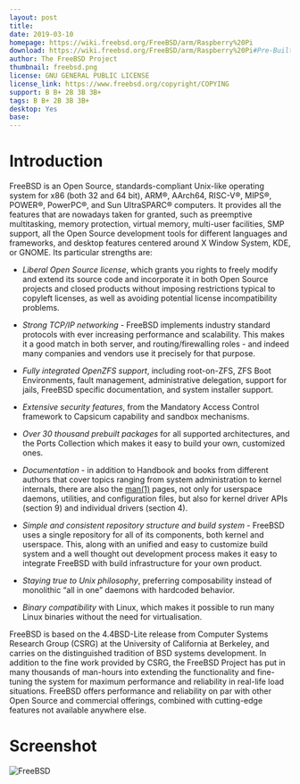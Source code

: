 ```yaml
---
layout: post
title: 
date: 2019-03-10
homepage: https://wiki.freebsd.org/FreeBSD/arm/Raspberry%20Pi
download: https://wiki.freebsd.org/FreeBSD/arm/Raspberry%20Pi#Pre-Built_Images
author: The FreeBSD Project
thumbnail: freebsd.png
license: GNU GENERAL PUBLIC LICENSE
license_link: https://www.freebsd.org/copyright/COPYING
support: B B+ 2B 3B 3B+
tags: B B+ 2B 3B 3B+
desktop: Yes
base: 
---
```


# Introduction

<p>FreeBSD is an Open Source, standards-compliant Unix-like
      operating system for x86 (both 32 and 64 bit), <span class="trademark">ARM</span>®, AArch64,
      <span class="trademark">RISC-V</span>®, <span class="trademark">MIPS</span>®, <span class="trademark">POWER</span>®, <span class="trademark">PowerPC</span>®, and Sun <span class="trademark">UltraSPARC</span>®
      computers.  It provides all the features that are
      nowadays taken for granted, such as preemptive multitasking,
      memory protection, virtual memory, multi-user facilities, SMP
      support, all the Open Source development tools for different
      languages and frameworks, and desktop features centered around
      X Window System, KDE, or GNOME.  Its particular strengths
      are:</p><div class="itemizedlist"><ul class="itemizedlist" style="list-style-type: disc; "><li class="listitem"><p><span class="emphasis"><em>Liberal Open Source license</em></span>,
	  which grants you rights to freely modify and extend
	  its source code and incorporate it in both Open Source
	  projects and closed products without imposing
	  restrictions typical to copyleft licenses, as well
	  as avoiding potential license incompatibility
	  problems.</p></li><li class="listitem"><p><span class="emphasis"><em>Strong TCP/IP networking</em></span>
	  <a id="idp45204600" class="indexterm"></a> - FreeBSD
	  implements industry standard protocols with ever
	  increasing performance and scalability.  This makes
	  it a good match in both server, and routing/firewalling
	  roles - and indeed many companies and vendors use it
	  precisely for that purpose.</p></li><li class="listitem"><p><span class="emphasis"><em>Fully integrated OpenZFS support</em></span>,
	  including root-on-ZFS, ZFS Boot Environments, fault
	  management, administrative delegation, support for jails,
	  FreeBSD specific documentation, and system installer
	  support.</p></li><li class="listitem"><p><span class="emphasis"><em>Extensive security features</em></span>,
	  from the Mandatory Access Control framework to Capsicum
	  capability and sandbox mechanisms.</p></li><li class="listitem"><p><span class="emphasis"><em>Over 30 thousand prebuilt
	    packages</em></span> for all supported architectures,
	  and the Ports Collection which makes it easy to build your
	  own, customized ones.</p></li><li class="listitem"><p><span class="emphasis"><em>Documentation</em></span> - in addition
	  to Handbook and books from different authors that cover
	  topics ranging from system administration to kernel
	  internals, there are also the <a class="citerefentry" href="https://www.FreeBSD.org/cgi/man.cgi?query=man&amp;sektion=1&amp;manpath=freebsd-release-ports"><span class="citerefentry"><span class="refentrytitle">man</span>(1)</span></a> pages, not only
	  for userspace daemons, utilities, and configuration files,
	  but also for kernel driver APIs (section 9) and individual
	  drivers (section 4).</p></li><li class="listitem"><p><span class="emphasis"><em>Simple and consistent repository structure
	    and build system</em></span> - FreeBSD uses a single
	  repository for all of its components, both kernel and
	  userspace.  This, along with an unified and easy to
	  customize build system and a well thought out development
	  process makes it easy to integrate FreeBSD with build
	  infrastructure for your own product.</p></li><li class="listitem"><p><span class="emphasis"><em>Staying true to Unix philosophy</em></span>,
	  preferring composability instead of monolithic <span class="quote">&#8220;<span class="quote">all
	    in one</span>&#8221;</span> daemons with hardcoded behavior.</p></li><li class="listitem"><p><a id="idp45224952" class="indexterm"></a>
	  <span class="emphasis"><em>Binary compatibility</em></span> with Linux,
	  which makes it possible to run many Linux binaries without
	  the need for virtualisation.</p></li></ul></div><p>FreeBSD is based on the 4.4BSD-Lite<a id="idp45229944" class="indexterm"></a> release from Computer
      Systems Research Group (CSRG)<a id="idp45232120" class="indexterm"></a> at the University of California at Berkeley, and
      carries on the distinguished tradition of BSD systems
      development.  In addition to the fine work provided by CSRG,
      the FreeBSD Project has put in many thousands of man-hours
      into extending the functionality and fine-tuning the system
      for maximum performance and reliability
      in real-life load situations.  FreeBSD offers performance and
      reliability on par with other Open Source and commercial
      offerings, combined with cutting-edge features not available
      anywhere else.</p>

# Screenshot

![FreeBSD](https://raw.githubusercontent.com/rpisystem/RPiSystem.github.io/master/thumbnails/Screenshot/FreeBSD.png)